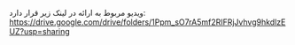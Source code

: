 ویدیو مربوط به ارائه در لینک زیر قرار دارد:
https://drive.google.com/drive/folders/1Ppm_sO7rA5mf2RIFRjJvhvg9hkdlzEUZ?usp=sharing
